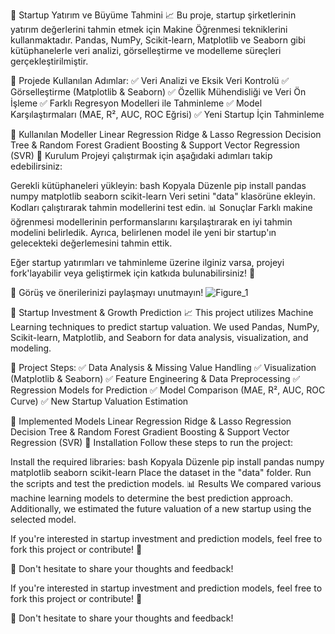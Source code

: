 🚀 Startup Yatırım ve Büyüme Tahmini 📈
Bu proje, startup şirketlerinin yatırım değerlerini tahmin etmek için Makine Öğrenmesi tekniklerini kullanmaktadır. Pandas, NumPy, Scikit-learn, Matplotlib ve Seaborn gibi kütüphanelerle veri analizi, görselleştirme ve modelleme süreçleri gerçekleştirilmiştir.

📌 Projede Kullanılan Adımlar:
✅ Veri Analizi ve Eksik Veri Kontrolü
✅ Görselleştirme (Matplotlib & Seaborn)
✅ Özellik Mühendisliği ve Veri Ön İşleme
✅ Farklı Regresyon Modelleri ile Tahminleme
✅ Model Karşılaştırmaları (MAE, R², AUC, ROC Eğrisi)
✅ Yeni Startup İçin Tahminleme

📂 Kullanılan Modeller
Linear Regression
Ridge & Lasso Regression
Decision Tree & Random Forest
Gradient Boosting & Support Vector Regression (SVR)
🔧 Kurulum
Projeyi çalıştırmak için aşağıdaki adımları takip edebilirsiniz:

Gerekli kütüphaneleri yükleyin:
bash
Kopyala
Düzenle
pip install pandas numpy matplotlib seaborn scikit-learn
Veri setini "data" klasörüne ekleyin.
Kodları çalıştırarak tahmin modellerini test edin.
📊 Sonuçlar
Farklı makine öğrenmesi modellerinin performanslarını karşılaştırarak en iyi tahmin modelini belirledik. Ayrıca, belirlenen model ile yeni bir startup'ın gelecekteki değerlemesini tahmin ettik.

Eğer startup yatırımları ve tahminleme üzerine ilginiz varsa, projeyi fork'layabilir veya geliştirmek için katkıda bulunabilirsiniz! 🎯

📩 Görüş ve önerilerinizi paylaşmayı unutmayın!
![Figure_1](https://github.com/user-attachments/assets/5da6dd72-668f-484d-ad4c-1fb89aef150f)

🚀 Startup Investment & Growth Prediction 📈
This project utilizes Machine Learning techniques to predict startup valuation. We used Pandas, NumPy, Scikit-learn, Matplotlib, and Seaborn for data analysis, visualization, and modeling.

📌 Project Steps:
✅ Data Analysis & Missing Value Handling
✅ Visualization (Matplotlib & Seaborn)
✅ Feature Engineering & Data Preprocessing
✅ Regression Models for Prediction
✅ Model Comparison (MAE, R², AUC, ROC Curve)
✅ New Startup Valuation Estimation

📂 Implemented Models
Linear Regression
Ridge & Lasso Regression
Decision Tree & Random Forest
Gradient Boosting & Support Vector Regression (SVR)
🔧 Installation
Follow these steps to run the project:

Install the required libraries:
bash
Kopyala
Düzenle
pip install pandas numpy matplotlib seaborn scikit-learn
Place the dataset in the "data" folder.
Run the scripts and test the prediction models.
📊 Results
We compared various machine learning models to determine the best prediction approach. Additionally, we estimated the future valuation of a new startup using the selected model.

If you're interested in startup investment and prediction models, feel free to fork this project or contribute! 🎯

📩 Don't hesitate to share your thoughts and feedback!



If you're interested in startup investment and prediction models, feel free to fork this project or contribute! 🎯

📩 Don't hesitate to share your thoughts and feedback!
